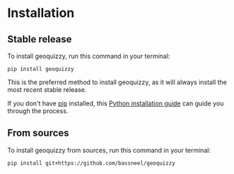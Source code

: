 # Installation

## Stable release

To install geoquizzy, run this command in your terminal:

```
pip install geoquizzy
```

This is the preferred method to install geoquizzy, as it will always install the most recent stable release.

If you don't have [pip](https://pip.pypa.io) installed, this [Python installation guide](http://docs.python-guide.org/en/latest/starting/installation/) can guide you through the process.

## From sources

To install geoquizzy from sources, run this command in your terminal:

```
pip install git+https://github.com/bassneel/geoquizzy
```
